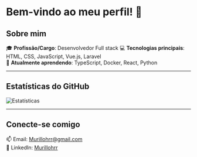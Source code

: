 # Bem-vindo ao meu perfil! 👋

## Sobre mim
🎓 **Profissão/Cargo**: Desenvolvedor Full stack
💻 **Tecnologias principais**: HTML, CSS, JavaScript, Vue.js, Laravel  
🌱 **Atualmente aprendendo**: TypeScript, Docker, React, Python  

---

## Estatísticas do GitHub
![Estatísticas](https://github-readme-stats.vercel.app/api?username=Murillohrr&show_icons=true&theme=radical)

---

## Conecte-se comigo
📫 Email: [Murillohrr@gmail.com](mailto:Murillohrr@gmail.com)  
💼 LinkedIn: [Murillohrr](https://www.linkedin.com/in/murillo-rodrigues-b224b516a/)  
